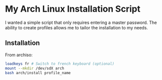 # My Arch Linux Installation Script  

I wanted a simple script that only requires entering a master password. The ability to create profiles allows me to tailor the installation to my needs.

## Installation 
From archiso:
``` bash
loadkeys fr # Switch to french keyboard (optional)
mount --mkdir /dev/sdX arch
bash arch/install profile_name
```
